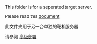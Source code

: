 This folder is for a seperated target server.

Please read this [document](/docs/advanced.md)

此文件夹用于另一台单独的靶机服务器

请参阅 [高级部署](/docs/advanced.zh-cn.md)